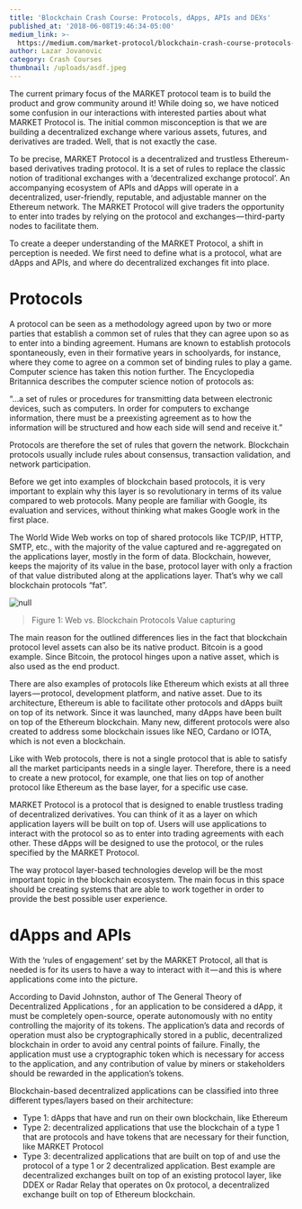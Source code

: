 ```yaml
---
title: 'Blockchain Crash Course: Protocols, dApps, APIs and DEXs'
published_at: '2018-06-08T19:46:34-05:00'
medium_link: >-
  https://medium.com/market-protocol/blockchain-crash-course-protocols-dapps-apis-and-dexs-4c324964f9c2
author: Lazar Jovanovic
category: Crash Courses
thumbnail: /uploads/asdf.jpeg
---
```

The current primary focus of the MARKET protocol team is to build the product and grow community around it! While doing so, we have noticed some confusion in our interactions with interested parties about what MARKET Protocol is. The initial common misconception is that we are building a decentralized exchange where various assets, futures, and derivatives are traded. Well, that is not exactly the case.

To be precise, MARKET Protocol is a decentralized and trustless Ethereum-based derivatives trading protocol. It is a set of rules to replace the classic notion of traditional exchanges with a ‘decentralized exchange protocol’. An accompanying ecosystem of APIs and dApps will operate in a decentralized, user-friendly, reputable, and adjustable manner on the Ethereum network. The MARKET Protocol will give traders the opportunity to enter into trades by relying on the protocol and exchanges — third-party nodes to facilitate them.

To create a deeper understanding of the MARKET Protocol, a shift in perception is needed. We first need to define what is a protocol, what are dApps and APIs, and where do decentralized exchanges fit into place.

# Protocols

A protocol can be seen as a methodology agreed upon by two or more parties that establish a common set of rules that they can agree upon so as to enter into a binding agreement. Humans are known to establish protocols spontaneously, even in their formative years in schoolyards, for instance, where they come to agree on a common set of binding rules to play a game. Computer science has taken this notion further. The Encyclopedia Britannica describes the computer science notion of protocols as:

“…a set of rules or procedures for transmitting data between electronic devices, such as computers. In order for computers to exchange information, there must be a preexisting agreement as to how the information will be structured and how each side will send and receive it.”

Protocols are therefore the set of rules that govern the network. Blockchain protocols usually include rules about consensus, transaction validation, and network participation.

Before we get into examples of blockchain based protocols, it is very important to explain why this layer is so revolutionary in terms of its value compared to web protocols. Many people are familiar with Google, its evaluation and services, without thinking what makes Google work in the first place.

The World Wide Web works on top of shared protocols like TCP/IP, HTTP, SMTP, etc., with the majority of the value captured and re-aggregated on the applications layer, mostly in the form of data. Blockchain, however, keeps the majority of its value in the base, protocol layer with only a fraction of that value distributed along at the applications layer. That’s why we call blockchain protocols “fat”.

![null](/uploads/0_rxcjgu02y8bjbeo_.jpeg)

> Figure 1: Web vs. Blockchain Protocols Value capturing

The main reason for the outlined differences lies in the fact that blockchain protocol level assets can also be its native product. Bitcoin is a good example. Since Bitcoin, the protocol hinges upon a native asset, which is also used as the end product.

There are also examples of protocols like Ethereum which exists at all three layers — protocol, development platform, and native asset. Due to its architecture, Ethereum is able to facilitate other protocols and dApps built on top of its network. Since it was launched, many dApps have been built on top of the Ethereum blockchain. Many new, different protocols were also created to address some blockchain issues like NEO, Cardano or IOTA, which is not even a blockchain.

Like with Web protocols, there is not a single protocol that is able to satisfy all the market participants needs in a single layer. Therefore, there is a need to create a new protocol, for example, one that lies on top of another protocol like Ethereum as the base layer, for a specific use case.

MARKET Protocol is a protocol that is designed to enable trustless trading of decentralized derivatives. You can think of it as a layer on which application layers will be built on top of. Users will use applications to interact with the protocol so as to enter into trading agreements with each other. These dApps will be designed to use the protocol, or the rules specified by the MARKET Protocol.

The way protocol layer-based technologies develop will be the most important topic in the blockchain ecosystem. The main focus in this space should be creating systems that are able to work together in order to provide the best possible user experience.

# dApps and APIs

With the ‘rules of engagement’ set by the MARKET Protocol, all that is needed is for its users to have a way to interact with it — and this is where applications come into the picture.

According to David Johnston, author of The General Theory of Decentralized Applications , for an application to be considered a dApp, it must be completely open-source, operate autonomously with no entity controlling the majority of its tokens. The application’s data and records of operation must also be cryptographically stored in a public, decentralized blockchain in order to avoid any central points of failure. Finally, the application must use a cryptographic token which is necessary for access to the application, and any contribution of value by miners or stakeholders should be rewarded in the application’s tokens.

Blockchain-based decentralized applications can be classified into three different types/layers based on their architecture:

* Type 1: dApps that have and run on their own blockchain, like Ethereum
* Type 2: decentralized applications that use the blockchain of a type 1 that are protocols and have tokens that are necessary for their function, like MARKET Protocol
* Type 3: decentralized applications that are built on top of and use the protocol of a type 1 or 2 decentralized application. Best example are decentralized exchanges built on top of an existing protocol layer, like DDEX or Radar Relay that operates on 0x protocol, a decentralized exchange built on top of Ethereum blockchain.
